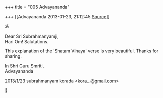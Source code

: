 +++
title = "005 Advayananda"

+++
[[Advayananda	2013-01-23, 21:12:45 [Source](https://groups.google.com/g/bvparishat/c/ZGt7qUSALhk)]]



  

ॐ  

Dear Sri Subrahmanyamji,  
Hari Om! Salutations.  
  
This explanation of the 'Shatam Vihaya' verse is very beautiful. Thanks for sharing.  
  
In Shri Guru Smriti,  
Advayananda  
  

  
  

2013/1/23 subrahmanyam korada \<[kora...@gmail.com]()\>




